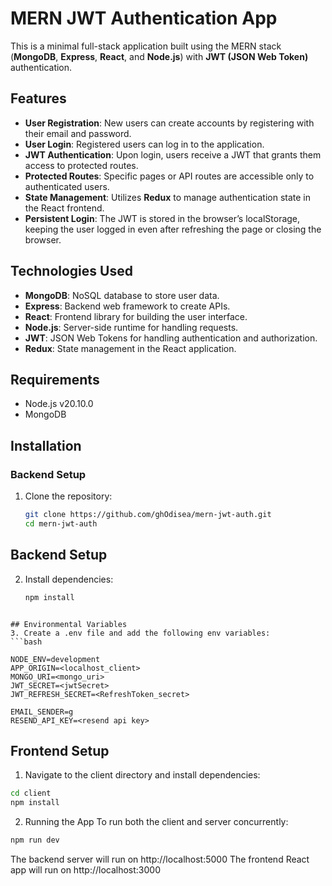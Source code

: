 # MERN JWT Authentication App

This is a minimal full-stack application built using the MERN stack (**MongoDB**, **Express**, **React**, and **Node.js**) with **JWT (JSON Web Token)** authentication.

## Features
- **User Registration**: New users can create accounts by registering with their email and password.
- **User Login**: Registered users can log in to the application.
- **JWT Authentication**: Upon login, users receive a JWT that grants them access to protected routes.
- **Protected Routes**: Specific pages or API routes are accessible only to authenticated users.
- **State Management**: Utilizes **Redux** to manage authentication state in the React frontend.
- **Persistent Login**: The JWT is stored in the browser’s localStorage, keeping the user logged in even after refreshing the page or closing the browser.

## Technologies Used
- **MongoDB**: NoSQL database to store user data.
- **Express**: Backend web framework to create APIs.
- **React**: Frontend library for building the user interface.
- **Node.js**: Server-side runtime for handling requests.
- **JWT**: JSON Web Tokens for handling authentication and authorization.
- **Redux**: State management in the React application.

## Requirements
- Node.js v20.10.0
- MongoDB

## Installation

### Backend Setup
1. Clone the repository:
   ```bash
   git clone https://github.com/ghOdisea/mern-jwt-auth.git
   cd mern-jwt-auth
   ```

## Backend Setup
2. Install dependencies:
   ```bash
   npm install
  ```

## Environmental Variables
3. Create a .env file and add the following env variables:
```bash

NODE_ENV=development
APP_ORIGIN=<localhost_client>
MONGO_URI=<mongo_uri>
JWT_SECRET=<jwtSecret>
JWT_REFRESH_SECRET=<RefreshToken_secret>

EMAIL_SENDER=g
RESEND_API_KEY=<resend api key>

```

## Frontend Setup
1. Navigate to the client directory and install dependencies:
```bash
cd client
npm install
```

2. Running the App
To run both the client and server concurrently:
```bash
npm run dev
```

The backend server will run on http://localhost:5000
The frontend React app will run on http://localhost:3000


